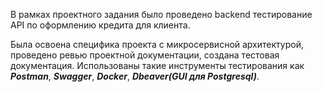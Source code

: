 В рамках проектного задания было проведено backend тестирование API по оформлению кредита для клиента. 

Была освоена специфика проекта с микросервисной архитектурой, проведено ревью проектной документации, создана тестовая документация. 
Использованы такие инструменты тестирования как ***Postman***, ***Swagger***, ***Docker***, ***Dbeaver(GUI для Postgresql)***.




